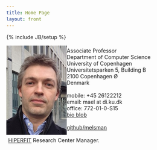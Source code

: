 ```yaml
---
title: Home Page
layout: front
---
```

{% include JB/setup %}

<div class="row-fluid">
  <div class="span5">
     <img alt="Martin Elsman" align="left" src="/images/elsman_small.jpg">
  </div>
  <div class="span7" style="padding:5px;">
     Associate Professor<br />
     Department of Computer Science<br />
     University of Copenhagen<br />
     Universitetsparken 5, Building B<br />
     2100 Copenhagen Ø<br />
     Denmark<br /><br />
     mobile: +45 26122212<br />
     email: mael at di.ku.dk<br />
     office: 772-01-0-S15<br />
     <a href="/blob.html">bio blob</a><br /><br />
     <a href="http://github.com/melsman">github/melsman</a><br /><br />
     <a href="http://www.hiperfit.dk">HIPERFIT</a> Research Center Manager.
  </div>
</div>
